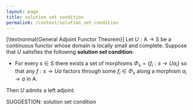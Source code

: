```yaml
---
layout: page
title: solution set condition
permalink: /context/solution_set_condition
---
```

[\textnormal{General Adjoint Functor Theorem}] Let $U : \mathsf{A} \to \mathsf{S}$ be a continuous functor whose domain is locally small and complete. Suppose that $U$ satisfies the following **solution set condition**:

-  For every $s \in \mathsf{S}$ there exists a set of morphisms $\Phi_s = \{f_i : s \to Ua_i\}$ so that any $f : s \to Ua$ factors through some $f_i \in \Phi_s$ along a morphism $a_i \to a$ in $\mathsf{A}$.

Then $U$ admits a left adjoint.


SUGGESTION: solution set condition